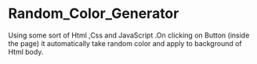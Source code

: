# Random_Color_Generator
Using some sort of Html ,Css and JavaScript .On clicking on Button (inside the page) it automatically take random color and apply to background of Html body.
